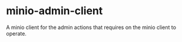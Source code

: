 # minio-admin-client
A minio client for the admin actions that requires on the minio client to operate.
